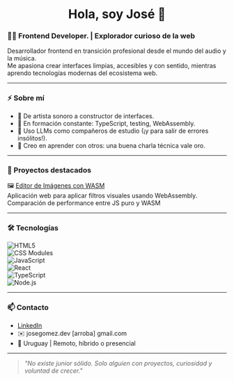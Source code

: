 <h1 align="center">Hola, soy José 👋</h1>

### 🧑‍💻 Frontend Developer. | Explorador curioso de la web

Desarrollador frontend en transición profesional desde el mundo del audio y la música.  
Me apasiona crear interfaces limpias, accesibles y con sentido, mientras aprendo tecnologías modernas del ecosistema web.

---

### ⚡ Sobre mí

- 🎨 De artista sonoro a constructor de interfaces.
- 🔧 En formación constante: TypeScript, testing, WebAssembly.
- 🤖 Uso LLMs como compañeros de estudio (¡y para salir de errores insólitos!).
- 🧠 Creo en aprender con otros: una buena charla técnica vale oro.

---

### 🚀 Proyectos destacados

🖼️ [Editor de Imágenes con WASM](https://github.com/TeewsPepper/image-editor)  
Aplicación web para aplicar filtros visuales usando WebAssembly. Comparación de performance entre JS puro y WASM


---

### 🛠️ Tecnologías

![HTML5](https://img.shields.io/badge/-HTML5-E34F26?logo=html5&logoColor=white&style=flat)  
![CSS Modules](https://img.shields.io/badge/-CSS%20Modules-264de4?logo=css3&logoColor=white&style=flat)  
![JavaScript](https://img.shields.io/badge/-JavaScript-F7DF1E?logo=javascript&logoColor=black&style=flat)  
![React](https://img.shields.io/badge/-React-61DAFB?logo=react&logoColor=black&style=flat)  
![TypeScript](https://img.shields.io/badge/-TypeScript-3178C6?logo=typescript&logoColor=white&style=flat)  
![Node.js](https://img.shields.io/badge/-Node.js-339933?logo=node.js&logoColor=white&style=flat)

---

### 📫 Contacto

- [LinkedIn](https://www.linkedin.com/in/jose-gomez-dev)  
- ✉️ josegomez.dev [arroba] gmail.com  
- 📍 Uruguay | Remoto, híbrido o presencial

---

> *"No existe junior sólido. Solo alguien con proyectos, curiosidad y voluntad de crecer."*


